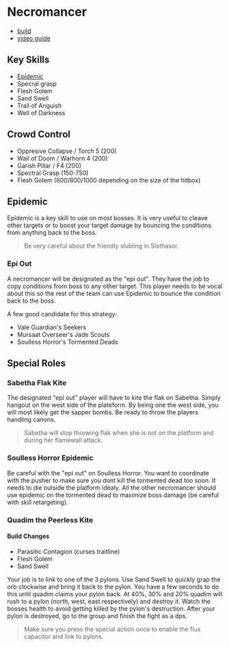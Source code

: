 # Necromancer

- [build](http://gw2skills.net/editor/?PSxEs8NssBGImGjEL2r6nJA-zRJYmR7fh0SIkbB0RC49BJI2CvGQMtB-e)
- [video guide](https://youtu.be/auDt9d45EFQ)

## Key Skills

- [Epidemic](#epidemic)
- Specral grasp
- Flesh Golem
- Sand Swell
- Trail of Anguish
- Well of Darkness

## Crowd Control

- Oppresive Collapse / Torch 5 (200)
- Wail of Doom / Warhorn 4 (200)
- Garish Pillar / F4 (200)
- Spectral Grasp (150-750)
- Flesh Golem (600/800/1000 depending on the size of the hitbox)

## Epidemic

Epidemic is a key skill to use on most bosses. It is very useful to cleave other targets or to boost your target damage by bouncing the conditions from anything back to the boss.

> Be very careful about the friendly slubling in Slothasor.

### Epi Out

A necromancer will be designated as the "epi out". They have the job to copy conditions from boss to any other target. This player needs to be vocal about this so the rest of the team can use Epidemic to bounce the condition back to the boss.

A few good candidate for this strategy:

- Vale Guardian's Seekers
- Mursaat Overseer's Jade Scouts
- Soulless Horror's Tormented Deads

## Special Roles

### Sabetha Flak Kite

The designated "epi out" player will have to kite the flak on Sabetha. Simply hangout on the west side of the plateform. By being one the west side, you will most likely get the sapper bombs. Be ready to throw the players handling canons.

> Sabetha will stop throwing flak when she is not on the platform and during her flamewall attack.

### Soulless Horror Epidemic

Be careful with the "epi out" on Soulless Horror. You want to coordinate with the pusher to make sure you dont kill the tormented dead too soon. It needs to die outside the platform idealy. All the other necromancer should use epidemic on the tormented dead to maximize boss damage (be careful with skill retargeting).

### Quadim the Peerless Kite

#### Build Changes

- Parasitic Contagion (curses traitline)
- Flesh Golem
- Sand Swell

Your job is to link to one of the 3 pylons. Use Sand Swell to quickly grap the orb clockwise and bring it back to the pylon. You have a few seconds to do this until quadim claims your pylon back. At 40%, 30% and 20% quadim will rush to a pylon (north, west, east respectively) and destroy it. Watch the bosses health to avoid getting killed by the pylon's destruction. After your pylon is destroyed, go to the group and finish the fight as a dps.

> Make sure you press the special action once to enable the flux capacitor and link to pylons.
